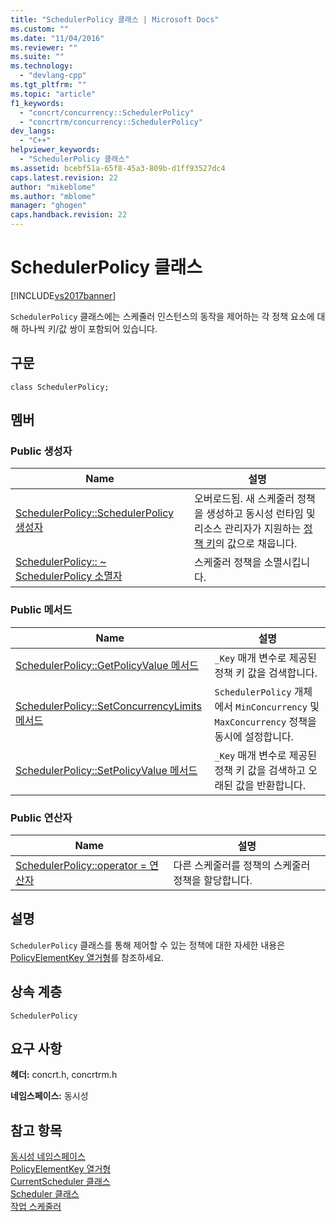 ```yaml
---
title: "SchedulerPolicy 클래스 | Microsoft Docs"
ms.custom: ""
ms.date: "11/04/2016"
ms.reviewer: ""
ms.suite: ""
ms.technology: 
  - "devlang-cpp"
ms.tgt_pltfrm: ""
ms.topic: "article"
f1_keywords: 
  - "concrt/concurrency::SchedulerPolicy"
  - "concrtrm/concurrency::SchedulerPolicy"
dev_langs: 
  - "C++"
helpviewer_keywords: 
  - "SchedulerPolicy 클래스"
ms.assetid: bcebf51a-65f8-45a3-809b-d1ff93527dc4
caps.latest.revision: 22
author: "mikeblome"
ms.author: "mblome"
manager: "ghogen"
caps.handback.revision: 22
---
```

# SchedulerPolicy 클래스
[!INCLUDE[vs2017banner](../../../assembler/inline/includes/vs2017banner.md)]

`SchedulerPolicy` 클래스에는 스케줄러 인스턴스의 동작을 제어하는 각 정책 요소에 대해 하나씩 키\/값 쌍이 포함되어 있습니다.  
  
## 구문  
  
```  
class SchedulerPolicy;  
```  
  
## 멤버  
  
### Public 생성자  
  
|Name|설명|  
|----------|--------|  
|[SchedulerPolicy::SchedulerPolicy 생성자](../Topic/SchedulerPolicy::SchedulerPolicy%20Constructor.md)|오버로드됨.  새 스케줄러 정책을 생성하고 동시성 런타임 및 리소스 관리자가 지원하는 [정책 키](../Topic/PolicyElementKey%20Enumeration.md)의 값으로 채웁니다.|  
|[SchedulerPolicy:: ~ SchedulerPolicy 소멸자](../Topic/SchedulerPolicy::~SchedulerPolicy%20Destructor.md)|스케줄러 정책을 소멸시킵니다.|  
  
### Public 메서드  
  
|Name|설명|  
|----------|--------|  
|[SchedulerPolicy::GetPolicyValue 메서드](../Topic/SchedulerPolicy::GetPolicyValue%20Method.md)|`_Key` 매개 변수로 제공된 정책 키 값을 검색합니다.|  
|[SchedulerPolicy::SetConcurrencyLimits 메서드](../Topic/SchedulerPolicy::SetConcurrencyLimits%20Method.md)|`SchedulerPolicy` 개체에서 `MinConcurrency` 및 `MaxConcurrency` 정책을 동시에 설정합니다.|  
|[SchedulerPolicy::SetPolicyValue 메서드](../Topic/SchedulerPolicy::SetPolicyValue%20Method.md)|`_Key` 매개 변수로 제공된 정책 키 값을 검색하고 오래된 값을 반환합니다.|  
  
### Public 연산자  
  
|Name|설명|  
|----------|--------|  
|[SchedulerPolicy::operator \= 연산자](../Topic/SchedulerPolicy::operator=%20Operator.md)|다른 스케줄러를 정책의 스케줄러 정책을 할당합니다.|  
  
## 설명  
 `SchedulerPolicy` 클래스를 통해 제어할 수 있는 정책에 대한 자세한 내용은 [PolicyElementKey 열거형](../Topic/PolicyElementKey%20Enumeration.md)를 참조하세요.  
  
## 상속 계층  
 `SchedulerPolicy`  
  
## 요구 사항  
 **헤더:**  concrt.h, concrtrm.h  
  
 **네임스페이스:** 동시성  
  
## 참고 항목  
 [동시성 네임스페이스](../../../parallel/concrt/reference/concurrency-namespace.md)   
 [PolicyElementKey 열거형](../Topic/PolicyElementKey%20Enumeration.md)   
 [CurrentScheduler 클래스](../../../parallel/concrt/reference/currentscheduler-class.md)   
 [Scheduler 클래스](../../../parallel/concrt/reference/scheduler-class.md)   
 [작업 스케줄러](../../../parallel/concrt/task-scheduler-concurrency-runtime.md)